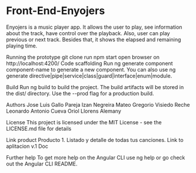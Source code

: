 # Front-End-Enyojers

Enyojers is a music player app. It allows the user to play, see information about the track, have control over the playback. Also, user can play previous or next track. Besides that, it shows the elapsed and remaining playing time.

Running the prototype
git clone 
run npm start
open browser on http://localhost:4200/
Code scaffolding
Run ng generate component component-name to generate a new component. You can also use ng generate directive|pipe|service|class|guard|interface|enum|module.

Build
Run ng build to build the project. The build artifacts will be stored in the dist/ directory. Use the --prod flag for a production build.

Authors
Jose Luis Gallo Pareja
Izan Negreira Mateo
Gregorio Visiedo Reche
Leonardo Antonio Cueva
Oriol Llorens Alemany

License
This project is licensed under the MIT License - see the LICENSE.md file for details

Link product
Producto 1. Listado y detalle de todas tus canciones.
Link to aplitacion v.1
Doc

Further help
To get more help on the Angular CLI use ng help or go check out the Angular CLI README.
